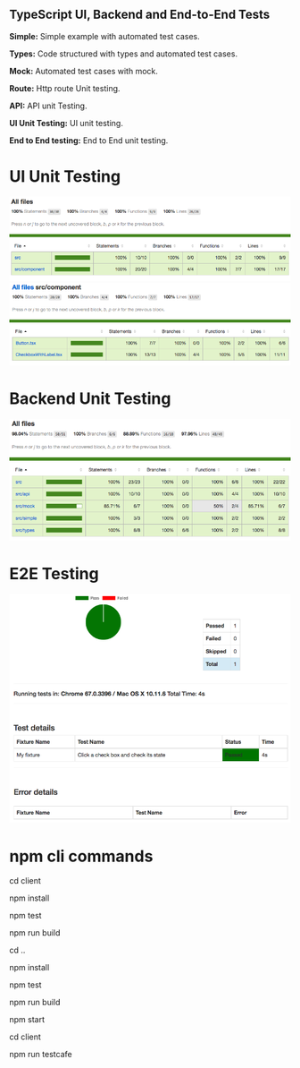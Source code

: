 ## TypeScript UI, Backend and End-to-End Tests

**Simple:** Simple example with automated test cases.

**Types:** Code structured with types and automated test cases.

**Mock:** Automated test cases with mock.

**Route:** Http route Unit testing. 

**API:** API unit Testing.

**UI Unit Testing:** UI unit testing. 

**End to End testing:** End to End unit testing.

## 

# **UI Unit Testing**
![alt text](https://github.com/dikkar007/test/raw/master/ui.png)
![alt text](https://github.com/dikkar007/test/raw/master/ui1.png)

# **Backend Unit Testing**
![alt text](https://github.com/dikkar007/test/raw/master/backend.png)

# **E2E Testing**
![alt text](https://github.com/dikkar007/test/raw/master/e2e.png)
#

# **npm cli commands**
cd client

npm install

npm test 

npm run build 

cd ..

npm install

npm test

npm run build

npm start

cd client

npm run testcafe
